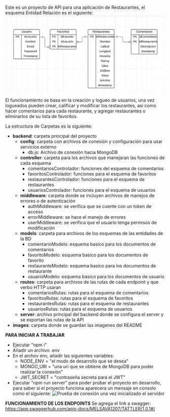 Este es un proyecto de API para una aplicación de Restaurantes, el esquema Entidad Relación es el siguiente:
![Esquema Entidad Relacion](<./images/ENTIDAD RELACION.png>)

El funcionamiento se basa en la creación y logueo de usuarios, una vez logueados pueden crear, calificar y modificar los restaurantes, asi como hacer comentarios para cada restaurante, y agregar restaurantes o eliminarlos de su lista de favoritos.

 La estructura de Carpetas es la siguiente: 
 - **backend**: carpeta principal del proyecto
    - **config**: carpeta con archivos de conexión y configuración para usar servicios externo
      - db.js: Archivo de conexión hacia MongoDB
    - **controller**: carpeta para los archivos que manejaran las funciones de cada esquema 
      - comentariosControlador: funciones del esquema de comentarios
      - favoritosControlador: funciones para el esquema de favoritos
      - restaurantesControlador: funciones para el esquema de restaurantes
      - usuariosControlador: funciones para el esquema de usuarios
    - **middleware**: carpeta donde se incluyen archivos de manejos de errores o de autenticación
      - authMiddleware: se verifica que se cuente con un token de acceso
      - errorMiddleware: se hace el manejo de errores
      - userMiddleware: se verifica que el usuario tenga permisos de modificación
    - **models**: carpeta para archivos de los esquemas de las entidades de la BD
      - comentarioModelo: esquema basico para los documentos de comentarios
      - favoritoModelo: esquema basico para los documentos de favorito
      - restauranteModelo: esquema basico para los documentos de restaurante
      - usuarioModelo: esquema basico para los documentos de usuario
    - **routes**: carpeta para archivos de las rutas de cada endpoint y que verbo HTTP usaran
      - comentariosRutas: rutas para el esquema de comentarios
      - favoritosRutas: rutas para el esquema de favoritos
      - restaurantesRutas: rutas para el esquema de restaurantes
      - usuariosRutas: rutas para el esquema de usuarios
    - **server**: archivo principal del backend donde se configura el server y se exportan las rutas de la API
 - **images**: carpeta donde se guardan las imagenes del README

 **PARA INICIAR A TRABAJAR**
 - Ejecutar "npm i"
 - Añadir un archivo .env
 - En el archov env, añadir las siguientes variables: 
   - NODE_ENV = "el modo de desarrollo que se desea"
   - MONGO_URI =  "una uri que se obtiene de MongoDB para poder realizar la conexión"
   - JWT_SECRET = "contraseña secreta para el JWT"
 - Ejecutar "npm run server" para poder probar el proyecto en desarrollo, para saber si el proyecto funciona aparecera un mensaje en consolo como el siguiente:
 ![Prueba de conexión una vez inicializado el servidor](https://prod-files-secure.s3.us-west-2.amazonaws.com/10a51d03-5d4e-47cf-9817-0c886ba89e95/23db3c18-ae29-4770-9eb9-cdb2fa602107/Untitled.png)

**FUNCIONAMIENTO DE LOS ENDPOINTS**
Se agrega el link a swagger:
https://app.swaggerhub.com/apis-docs/MELSAVA1207/TATTLER/1.0.1#/


